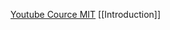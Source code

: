 [Youtube Cource MIT](https://www.youtube.com/playlist?list=PLUl4u3cNGP60A3XMwZ5sep719_nh95qOe)
[[Introduction]]